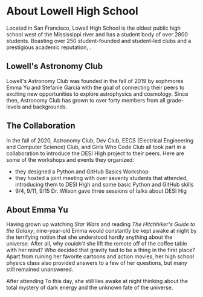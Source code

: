 # About Lowell High School

Located in San Francisco, Lowell High School is the oldest public high school west of the Mississippi river and has a student body of over 2800 students. Boasting over 250 student-founded and student-led clubs and a prestigious academic reputation, . 

## Lowell's Astronomy Club
Lowell's Astronomy Club was founded in the fall of 2019 by sophmores Emma Yu and Stefanie Garcia with the goal of connecting their peers to exciting new opportunities to explore astrophysics and cosmology. Since then, Astronomy Club has grown to over forty members from all grade-levels and backgrounds. 

## The Collaboration
In the fall of 2020, Astronomy Club, Dev Club, EECS (Electrical Engineering and Computer Science) Club, and Girls Who Code Club all took part in a collaboration to introduce the DESI High project to their peers. Here are some of the workshops and events they organized:

- they designed a Python and GitHub Basics Workshop
- they hosted a joint meeting with over seventy students that attended, introducing them to DESI High and some basic Python and GitHub skills
- 9/4, 9/11, 9/15 Dr. Wilson gave three sessions of talks about DESI Hig


## About Emma Yu
Having grown up watching *Star Wars* and reading *The Hitchhiker's Guide to the Galaxy*, nine-year-old Emma would constantly be kept awake at night by the terrifying notion that she understood hardly anything about the universe. After all, why *couldn't* she lift the remote off of the coffee table with her mind? Who decided that gravity had to be a thing in the first place? Apart from ruining her favorite cartoons and action movies, her high school physics class also provided answers to a few of her questions, but many still remained unanswered.

After attending To this day, she still lies awake at night thinking about the total mystery of dark energy and the unknown fate of the universe.
